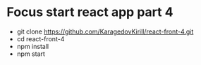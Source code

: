 # Focus start react app part 4
- git clone https://github.com/KaragedovKirill/react-front-4.git
- cd react-front-4
- npm install
- npm start
